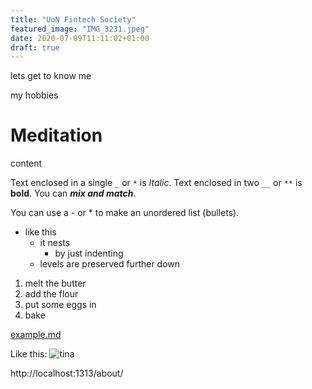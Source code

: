 ```yaml
---
title: "UoN Fintech Society"
featured_image: "IMG_3231.jpeg"
date: 2020-07-09T11:11:02+01:00
draft: true
---
```

lets get to know me

my hobbies 

 # Meditation

content

Text enclosed in a single `_` or `*` is _Italic_.
Text enclosed in two `__` or `**` is **bold**.
You can _**mix and match**_.

You can use a - or * to make an unordered list (bullets).

- like this
  - it nests
    - by just indenting
  - levels are preserved further down

1. melt the butter
1. add the flour
6. put some eggs in
1. bake

[example.md](http://localhost:1313/example/)

Like this:
![tina](IMG_3231.jpeg)


http://localhost:1313/about/